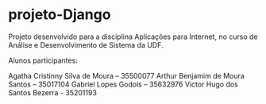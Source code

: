 # projeto-Django
Projeto desenvolvido para a disciplina Aplicações para Internet, no curso de Análise e Desenvolvimento de Sistema da UDF.

Alunos participantes:

Agatha Cristinny Silva de Moura – 35500077
Arthur Benjamim de Moura Santos – 35017104
Gabriel Lopes Godois – 35632976
Victor Hugo dos Santos Bezerra - 35201193


